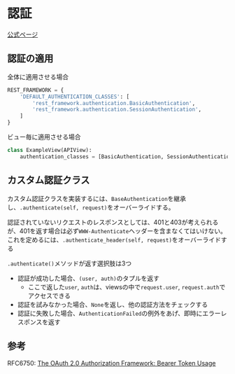 # 認証

[公式ページ](https://www.django-rest-framework.org/api-guide/authentication/)

## 認証の適用

全体に適用させる場合
```py
REST_FRAMEWORK = {
    'DEFAULT_AUTHENTICATION_CLASSES': [
        'rest_framework.authentication.BasicAuthentication',
        'rest_framework.authentication.SessionAuthentication',
    ]
}
```

ビュー毎に適用させる場合
```py
class ExampleView(APIView):
    authentication_classes = [BasicAuthentication, SessionAuthentication]
```

## カスタム認証クラス

カスタム認証クラスを実装するには、`BaseAuthentication`を継承し、`.authenticate(self, request)`をオーバーライドする。

認証されていないリクエストのレスポンスとしては、401と403が考えられるが、401を返す場合は必ず`WWW-Authenticate`ヘッダーを含まなくてはいけない。
これを定めるには、`.authenticate_header(self, request)`をオーバーライドする

`.authenticate()`メソッドが返す選択肢は3つ
- 認証が成功した場合、`(user, auth)`のタプルを返す
  - ここで返した`user`, `auth`は、viewsの中で`request.user`, `request.auth`でアクセスできる
- 認証を試みなかった場合、`None`を返し、他の認証方法をチェックする
- 認証に失敗した場合、`AuthenticationFailed`の例外をあげ、即時にエラーレスポンスを返す

## 参考

RFC6750: [The OAuth 2.0 Authorization Framework: Bearer Token Usage](https://datatracker.ietf.org/doc/html/rfc6750)
